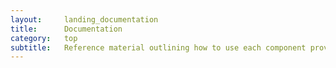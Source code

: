 ```yaml
---
layout:     landing_documentation
title:      Documentation
category:   top
subtitle:   Reference material outlining how to use each component provided by the plugin along with examples of their application
---
```


